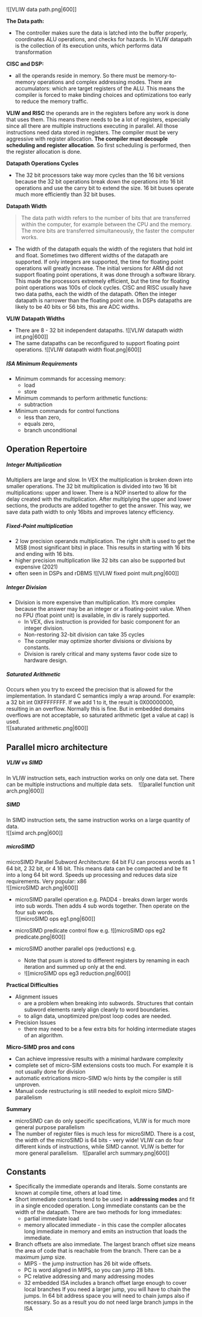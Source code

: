 ![[VLIW data path.png|600]]

**The Data path:**
- The controller makes sure the data is latched into the buffer properly, coordinates ALU operations, and checks for hazards. In VLIW datapath is the collection of its execution units, which performs data transformation

**CISC and DSP:**
- all the operands reside in memory. So there must be memory-to-memory operations and complex addressing modes. There are accumulators: which are target registers of the ALU. This means the compiler is forced to make binding choices and optimizations too early to reduce the memory traffic.

**VLIW and RISC**
the operands are in the registers before any work is done that uses them. This means there needs to be a lot of registers, especially since all there are multiple instructions executing in parallel. All those instructions need data stored in registers. The compiler must be very aggressive with register allocation. **The compiler must decouple scheduling and register allocation**. So first scheduling is performed, then the register allocation is done.

**Datapath Operations Cycles**
- The 32 bit processors take way more cycles than the 16 bit versions because the 32 bit operations break down the operations into 16 bit operations and use the carry bit to extend the size. 16 bit buses operate much more efficiently than 32 bit buses.

**Datapath Width**
> The data path width refers to the number of bits that are transferred within the computer, for example between the CPU and the memory. The more bits are transferred simultaneously, the faster the computer works.

- The width of the datapath equals the width of the registers that hold int and float. Sometimes two different widths of the datapath are supported. If only integers are supported, the time for floating point operations will greatly increase. The initial versions for ARM did not support floating point operations, it was done through a software library. This made the processors extremely efficient, but the time for floating point operations was 100s of clock cycles. CISC and RISC usually have two data paths, each the width of the datapath. Often the integer datapath is narrower than the floating point one. In DSPs datapaths are likely to be 40 bits or 56 bits, this are ADC widths.

**VLIW Datapath Widths**
- There are 8 - 32 bit independent datapaths.
![[VLIW datapath width int.png|600]]
- The same datapaths can be reconfigured to support floating point operations. 
![[VLIW datapath width float.png|600]]

##### ISA Minimum Requirements
- Minimum commands for accessing memory: 
	- load
	- store
- Minimum commands to perform arithmetic functions: 
	- subtraction
- Minimum commands for control functions
	- less than zero, 
	- equals zero, 
	- branch unconditional

## Operation Repertoire
##### Integer Multiplication
Multipliers are large and slow. In VEX the multiplication is broken down into smaller operations. The 32 bit multiplication is divided into two 16 bit multiplications: upper and lower. There is a NOP inserted to allow for the delay created with the multiplication. After multiplying the upper and lower sections, the products are added together to get the answer. This way, we save data path width to only 16bits and improves latency efficiency.

##### Fixed-Point multiplication
- 2 low precision operands multiplication. The right shift is used to get the MSB (most significant bits) in place. This results in starting with 16 bits and ending with 16 bits.
- higher precision multiplication like 32 bits can also be supported but expensive (2021)
- often seen in DSPs and rDBMS
![[VLIW fixed point mult.png|600]]

##### Integer Division
- Division is more expensive than multiplication. It’s more complex because the answer may be an integer or a floating-point value. When no FPU (float point unit) is available, in div is rarely supported. 
	- In VEX, divs instruction is provided for basic component for an integer division. 
	- Non-restoring 32-bit division can take 35 cycles
	- The compiler may optimize shorter divisions or divisions by constants.
	- Division is rarely critical and many systems favor code size to hardware design.

##### Saturated Arithmetic 
Occurs when you try to exceed the precision that is allowed for the implementation. In standard C semantics imply a wrap around. For example: a 32 bit int 0XFFFFFFFF. If we add 1 to it, the result is 0X00000000, resulting in an overflow. Normally this is fine. But in embedded domains overflows are not acceptable, so saturated arithmetic (get a value at cap) is used.   
![[saturated arithmetic.png|600]]

## Parallel micro architecture
##### VLIW vs SIMD
In VLIW instruction sets, each instruction works on only one data set. There can be multiple instructions and multiple data sets.   
![[parallel function unit arch.png|600]] 

##### SIMD
In SIMD instruction sets, the same instruction works on a large quantity of data.  
![[simd arch.png|600]] 

##### microSIMD
microSIMD Parallel Subword Architecture: 64 bit FU can process words as 1 64 bit, 2 32 bit, or 4 16 bit. This means data can be compacted and be fit into a long 64 bit word. Speeds up processing and reduces data size requirements. Very popular: x86    
![[microSIMD arch.png|600]]

- microSIMD parallel operation e.g.
PADD4 - breaks down larger words into sub words. Then adds 4 sub words together. Then operate on the four sub words.    
![[microSIMD ops eg1.png|600]] 

- microSIMD predicate control flow e.g.
![[microSIMD ops eg2 predicate.png|600]]

- microSIMD another parallel ops (reductions) e.g. 
	- Note that psum is stored to different registers by renaming in each iteration and summed up only at the end.
	- ![[microSIMD ops eg3 reduction.png|600]]

**Practical Difficulties**
- Alignment issues 
	- are a problem when breaking into subwords. Structures that contain subword elements rarely align cleanly to word boundaries. 
	- to align data, unoptimized pre/post loop codes are needed.
- Precision Issues 
	- there may need to be a few extra bits for holding intermediate stages of an algorithm.  

**Micro-SIMD pros and cons**
- Can achieve impressive results with a minimal hardware complexity
- complete set of micro-SIM extensions costs too much. For example it is not usually done for division
- automatic extrications micro-SIMD w/o hints by the compiler is still unproven.
- Manual code restructuring is still needed to exploit micro SIMD-parallelism     

**Summary**
- microSIMD can do only specific specifications, VLIW is for much more general purpose parallelism
- The number of register files is much less for microSIMD. There is a cost, the width of the microSIMD is 64 bits - very wide! VLIW can do four different kinds of instructions, while SIMD cannot. VLIW is better for more general parallelism.  
![[parallel arch summary.png|600]] 

## Constants
- Specifically the immediate operands and literals. Some constants are known at compile time, others at load time. 
- Short immediate constants tend to be used in **addressing modes** and fit in a single encoded operation. Long immediate constants can be the width of the datapath. There are two methods for long immediates:
	- partial immediate load 
	- memory allocated immediate - in this case the compiler allocates long immediate in memory and emits an instruction that loads the immediate. 
- Branch offsets are also immediate. The largest branch offset size means the area of code that is reachable from the branch. There can be a maximum jump size. ­ 
	- MIPS - the jump instruction has 26 bit wide offsets.
	- PC is word aligned in MIPS, so you can jump 28 bits.
	- PC relative addressing and many addressing modes 
	- 32 embedded ISA includes a branch offset large enough to cover local branches If you need a larger jump, you will have to chain the jumps.  In 64 bit address space you will need to chain jumps also if necessary. So as a result you do not need large branch jumps in the ISA